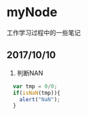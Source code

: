 # myNode
工作学习过程中的一些笔记

## 2017/10/10
1. 判断NAN
```javascript
  var tmp = 0/0; 
  if(isNaN(tmp)){ 
    alert("NaN"); 
  }
```
